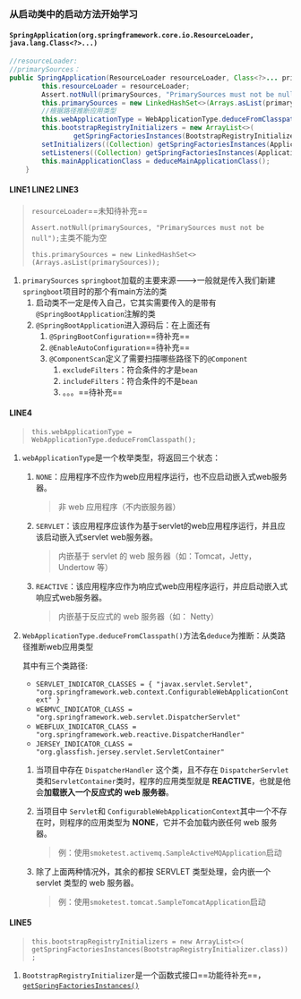### 从启动类中的启动方法开始学习

#### `SpringApplication(org.springframework.core.io.ResourceLoader, java.lang.Class<?>...)`

```java
//resourceLoader:
//primarySources：
public SpringApplication(ResourceLoader resourceLoader, Class<?>... primarySources) {
		this.resourceLoader = resourceLoader;
		Assert.notNull(primarySources, "PrimarySources must not be null");
		this.primarySources = new LinkedHashSet<>(Arrays.asList(primarySources));
    	//根据路径推断应用类型
		this.webApplicationType = WebApplicationType.deduceFromClasspath();
		this.bootstrapRegistryInitializers = new ArrayList<>(
				getSpringFactoriesInstances(BootstrapRegistryInitializer.class));
		setInitializers((Collection) getSpringFactoriesInstances(ApplicationContextInitializer.class));
		setListeners((Collection) getSpringFactoriesInstances(ApplicationListener.class));
		this.mainApplicationClass = deduceMainApplicationClass();
	}
```

#### LINE1 LINE2 LINE3

> `resourceLoader`==未知待补充==
>
> `Assert.notNull(primarySources, "PrimarySources must not be null");`主类不能为空
>
> `this.primarySources = new LinkedHashSet<>(Arrays.asList(primarySources));`

1. `primarySources` `springboot`加载的主要来源--->一般就是传入我们新建`springboot`项目时的那个有main方法的类
   1. 启动类不一定是传入自己，它其实需要传入的是带有`@SpringBootApplication`注解的类
   2. `@SpringBootApplication`进入源码后：在上面还有
      1. `@SpringBootConfiguration`==待补充==
      2. `@EnableAutoConfiguration`==待补充==
      3. `@ComponentScan`定义了需要扫描哪些路径下的`@Component`
         1. `excludeFilters`：符合条件的才是`bean`
         2. `includeFilters`：符合条件的不是`bean`
         3. 。。。==待补充==

#### LINE4

> `this.webApplicationType = WebApplicationType.deduceFromClasspath();`

1. `webApplicationType`是一个枚举类型，将返回三个状态：

   1. `NONE`：应用程序不应作为web应用程序运行，也不应启动嵌入式web服务器。

      > 非 web 应用程序（不内嵌服务器）

   2. `SERVLET`：该应用程序应该作为基于servlet的web应用程序运行，并且应该启动嵌入式servlet web服务器。

      > 内嵌基于 servlet 的 web 服务器（如：Tomcat，Jetty，Undertow 等）

   3. `REACTIVE`：该应用程序应作为响应式web应用程序运行，并应启动嵌入式响应式web服务器。

      > 内嵌基于反应式的 web 服务器（如： Netty）

2. `WebApplicationType.deduceFromClasspath()`方法名`deduce`为推断：从类路径推断web应用类型

   其中有三个类路径:

   - `SERVLET_INDICATOR_CLASSES = { "javax.servlet.Servlet",
           "org.springframework.web.context.ConfigurableWebApplicationContext" }`
   - `WEBMVC_INDICATOR_CLASS = "org.springframework.web.servlet.DispatcherServlet"`
   - `WEBFLUX_INDICATOR_CLASS = "org.springframework.web.reactive.DispatcherHandler"`
   - `JERSEY_INDICATOR_CLASS = "org.glassfish.jersey.servlet.ServletContainer"`

   1. 当项目中存在 `DispatcherHandler` 这个类，且不存在 `DispatcherServlet` 类和`ServletContainer`类时，程序的应用类型就是 **REACTIVE**，也就是他会**加载嵌入一个反应式的 web 服务器**。

   2. 当项目中 `Servlet`和 `ConfigurableWebApplicationContext`其中一个不存在时，则程序的应用类型为 **NONE**，它并不会加载内嵌任何 web 服务器。

      > 例：使用`smoketest.activemq.SampleActiveMQApplication`启动

   3. 除了上面两种情况外，其余的都按 SERVLET 类型处理，会内嵌一个 servlet 类型的 web 服务器。

      > 例：使用`smoketest.tomcat.SampleTomcatApplication`启动



#### LINE5

> `this.bootstrapRegistryInitializers = new ArrayList<>(
> 				getSpringFactoriesInstances(BootstrapRegistryInitializer.class));`

1. `BootstrapRegistryInitializer`是一个函数式接口==功能待补充==，[`getSpringFactoriesInstances()`](./注释/1.getSpringFactoriesInstances.md)





